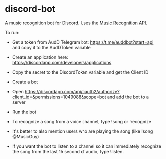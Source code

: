 # discord-bot
A music recognition bot for Discord. Uses the [Music Recognition API](https://audd.io/).

To run:
- Get a token from AudD Telegram bot: https://t.me/auddbot?start=api and copy it to the AudDToken variable

- Create an application here: https://discordapp.com/developers/applications
- Copy the secret to the DiscordToken variable and get the Client ID
- Create a bot
- Open https://discordapp.com/api/oauth2/authorize?client_id=<INSERT CLIENT ID HERE>&permissions=1049088&scope=bot and add the bot to a server
- Run the bot

- To recognize a song from a voice channel, type !song or !recognize
- It's better to also mention users who are playing the song (like !song @MusicGuy)
- If you want the bot to listen to a channel so it can immediately recognize the song from the last 15 second of audio, type !listen.
